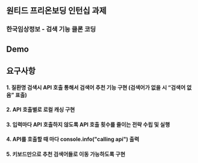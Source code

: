 ## 원티드 프리온보딩 인턴십 과제
### 한국임상정보 - 검색 기능 클론 코딩

## Demo

## 요구사항
#### 1. 질환명 검색시 API 호출 통해서 검색어 추천 기능 구현 (검색어가 없을 시 “검색어 없음” 표출)
#### 2. API 호출별로 로컬 캐싱 구현
#### 3. 입력마다 API 호출하지 않도록 API 호출 횟수를 줄이는 전략 수립 및 실행
#### 4. API를 호출할 때 마다 console.info("calling api") 출력
#### 5. 키보드만으로 추천 검색어들로 이동 가능하도록 구현
